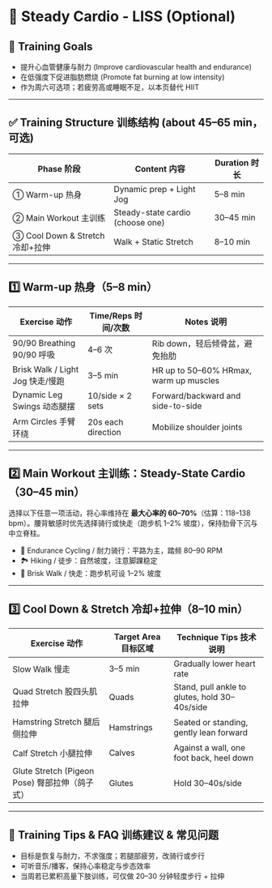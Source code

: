 # 🚶 Steady Cardio - LISS (Optional)

## 🎯 Training Goals

- 提升心血管健康与耐力 (Improve cardiovascular health and endurance)
- 在低强度下促进脂肪燃烧 (Promote fat burning at low intensity)
- 作为周六可选项；若疲劳高或睡眠不足，以本页替代 HIIT

---

## ✅ Training Structure 训练结构 (about 45–65 min，可选)

| Phase 阶段         | Content 内容                            | Duration 时长      |
| ------------ | ------------------------------- | --------- |
| ① Warm-up 热身       | Dynamic prep + Light Jog                 | 5–8 min    |
| ② Main Workout 主训练     | Steady-state cardio (choose one) | 30–45 min|
| ③ Cool Down & Stretch 冷却+拉伸  | Walk + Static Stretch                 | 8–10 min  |

---

## 1️⃣ Warm-up 热身（5–8 min）

| Exercise 动作              | Time/Reps 时间/次数   | Notes 说明                          |
| ----------------- | ------------- | ----------------------------- |
| 90/90 Breathing 90/90 呼吸 | 4–6 次 | Rib down，轻后倾骨盆，避免抬肋 |
| Brisk Walk / Light Jog 快走/慢跑 | 3–5 min        | HR up to 50–60% HRmax, warm up muscles |
| Dynamic Leg Swings 动态腿摆 | 10/side × 2 sets | Forward/backward and side-to-side |
| Arm Circles 手臂环绕 | 20s each direction | Mobilize shoulder joints |

---

## 2️⃣ Main Workout 主训练：Steady-State Cardio（30–45 min）

选择以下任意一项活动，将心率维持在 **最大心率的 60–70%**（估算：118–138 bpm）。腰背敏感时优先选择骑行或快走（跑步机 1–2% 坡度），保持肋骨下沉与中立脊柱。

- 🚴 Endurance Cycling / 耐力骑行：平路为主，踏频 80–90 RPM
- 🏞️ Hiking / 徒步：自然坡度，注意脚踝稳定
- 🚶 Brisk Walk / 快走：跑步机可设 1–2% 坡度

---

## 3️⃣ Cool Down & Stretch 冷却+拉伸（8–10 min）

| Exercise 动作                      | Target Area 目标区域       | Technique Tips 技术说明                             |
| ------------------------- | -------------- | ------------------------------------ |
| Slow Walk 慢走 | 3–5 min | Gradually lower heart rate |
| Quad Stretch 股四头肌拉伸 | Quads | Stand, pull ankle to glutes, hold 30–40s/side |
| Hamstring Stretch 腿后侧拉伸 | Hamstrings | Seated or standing, gently lean forward |
| Calf Stretch 小腿拉伸 | Calves | Against a wall, one foot back, heel down |
| Glute Stretch (Pigeon Pose) 臀部拉伸（鸽子式） | Glutes | Hold 30–40s/side |

---

## 🧠 Training Tips & FAQ 训练建议 & 常见问题

- 目标是恢复与耐力，不求强度；若腿部疲劳，改骑行或步行
- 可听音乐/播客，保持心率稳定与步态效率
- 当周若已累积高量下肢训练，可仅做 20–30 分钟轻度步行 + 拉伸
